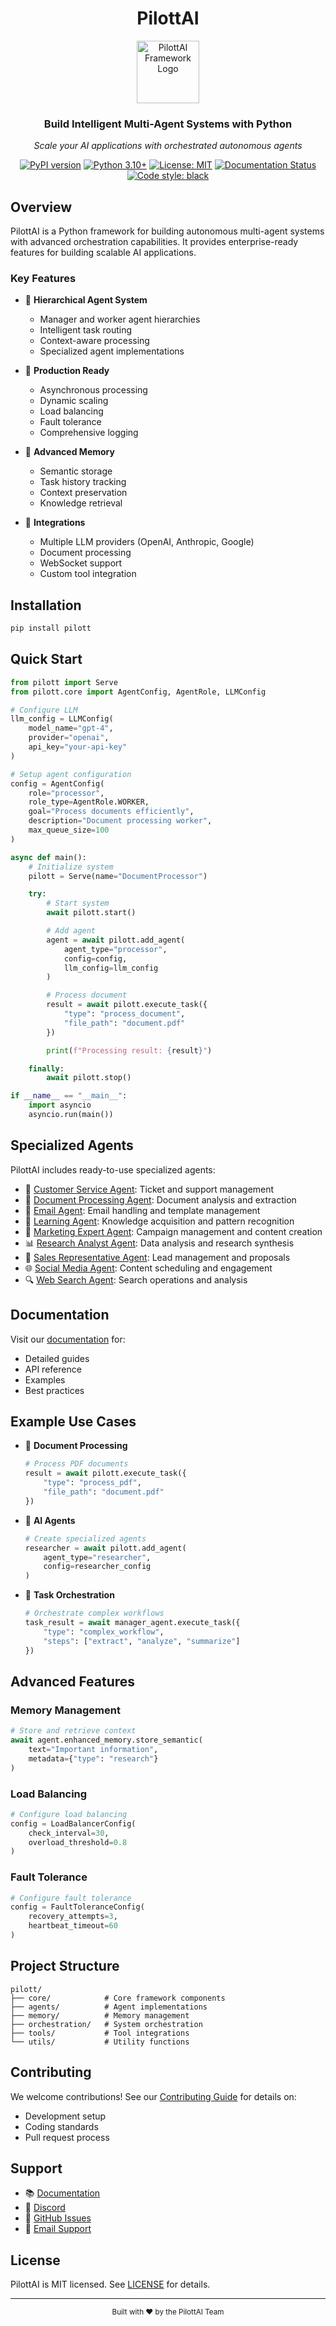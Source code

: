 <h1 align="center">PilottAI</h1>

<div align="center">
  <picture>
    <source media="(prefers-color-scheme: dark)" srcset="https://raw.githubusercontent.com/anuj0456/pilottai/main/docs/assets/logo.png">
    <source media="(prefers-color-scheme: light)" srcset="https://raw.githubusercontent.com/anuj0456/pilottai/main/docs/assets/logo.png">
    <img alt="PilottAI Framework Logo" src="https://raw.githubusercontent.com/anuj0456/pilottai/main/docs/assets/logo.png" width="100">
  </picture>
  <h3>Build Intelligent Multi-Agent Systems with Python</h3>
  <p><em>Scale your AI applications with orchestrated autonomous agents</em></p>
</div>

<div align="center">

[![PyPI version](https://badge.fury.io/py/pilott.svg)](https://badge.fury.io/py/pilott)
[![Python 3.10+](https://img.shields.io/badge/python-3.10+-blue.svg)](https://www.python.org/downloads/)
[![License: MIT](https://img.shields.io/badge/License-MIT-yellow.svg)](https://opensource.org/licenses/MIT)
[![Documentation Status](https://readthedocs.org/projects/pilottai/badge/?version=latest)](https://pilottai.readthedocs.io)
[![Code style: black](https://img.shields.io/badge/code%20style-black-000000.svg)](https://github.com/psf/black)

</div>

## Overview

PilottAI is a Python framework for building autonomous multi-agent systems with advanced orchestration capabilities. It provides enterprise-ready features for building scalable AI applications.

### Key Features

- 🤖 **Hierarchical Agent System**
  - Manager and worker agent hierarchies
  - Intelligent task routing
  - Context-aware processing
  - Specialized agent implementations

- 🚀 **Production Ready**
  - Asynchronous processing
  - Dynamic scaling
  - Load balancing
  - Fault tolerance
  - Comprehensive logging

- 🧠 **Advanced Memory**
  - Semantic storage
  - Task history tracking
  - Context preservation
  - Knowledge retrieval

- 🔌 **Integrations**
  - Multiple LLM providers (OpenAI, Anthropic, Google)
  - Document processing
  - WebSocket support
  - Custom tool integration

## Installation

```bash
pip install pilott
```

## Quick Start

```python
from pilott import Serve
from pilott.core import AgentConfig, AgentRole, LLMConfig

# Configure LLM
llm_config = LLMConfig(
    model_name="gpt-4",
    provider="openai",
    api_key="your-api-key"
)

# Setup agent configuration
config = AgentConfig(
    role="processor",
    role_type=AgentRole.WORKER,
    goal="Process documents efficiently",
    description="Document processing worker",
    max_queue_size=100
)

async def main():
    # Initialize system
    pilott = Serve(name="DocumentProcessor")

    try:
        # Start system
        await pilott.start()

        # Add agent
        agent = await pilott.add_agent(
            agent_type="processor",
            config=config,
            llm_config=llm_config
        )

        # Process document
        result = await pilott.execute_task({
            "type": "process_document",
            "file_path": "document.pdf"
        })

        print(f"Processing result: {result}")

    finally:
        await pilott.stop()

if __name__ == "__main__":
    import asyncio
    asyncio.run(main())
```

## Specialized Agents

PilottAI includes ready-to-use specialized agents:

- 🎫 [Customer Service Agent](pilott/agents/customer_service.md): Ticket and support management
- 📄 [Document Processing Agent](pilott/agents/document_processing.md): Document analysis and extraction
- 📧 [Email Agent](pilott/agents/email_agent.md): Email handling and template management
- 🧠 [Learning Agent](pilott/agents/learning_agent.md): Knowledge acquisition and pattern recognition
- 📢 [Marketing Expert Agent](pilott/agents/marketing_expert.md): Campaign management and content creation
- 📊 [Research Analyst Agent](pilott/agents/research_analyst.md): Data analysis and research synthesis
- 💼 [Sales Representative Agent](pilott/agents/sales_rep.md): Lead management and proposals
- 🌐 [Social Media Agent](pilott/agents/social_media_agent.md): Content scheduling and engagement
- 🔍 [Web Search Agent](pilott/agents/web_search.md): Search operations and analysis

## Documentation

Visit our [documentation](https://pilottai.readthedocs.io) for:
- Detailed guides
- API reference
- Examples
- Best practices

## Example Use Cases

- 📄 **Document Processing**
  ```python
  # Process PDF documents
  result = await pilott.execute_task({
      "type": "process_pdf",
      "file_path": "document.pdf"
  })
  ```

- 🤖 **AI Agents**
  ```python
  # Create specialized agents
  researcher = await pilott.add_agent(
      agent_type="researcher",
      config=researcher_config
  )
  ```

- 🔄 **Task Orchestration**
  ```python
  # Orchestrate complex workflows
  task_result = await manager_agent.execute_task({
      "type": "complex_workflow",
      "steps": ["extract", "analyze", "summarize"]
  })
  ```

## Advanced Features

### Memory Management
```python
# Store and retrieve context
await agent.enhanced_memory.store_semantic(
    text="Important information",
    metadata={"type": "research"}
)
```

### Load Balancing
```python
# Configure load balancing
config = LoadBalancerConfig(
    check_interval=30,
    overload_threshold=0.8
)
```

### Fault Tolerance
```python
# Configure fault tolerance
config = FaultToleranceConfig(
    recovery_attempts=3,
    heartbeat_timeout=60
)
```

## Project Structure

```
pilott/
├── core/            # Core framework components
├── agents/          # Agent implementations
├── memory/          # Memory management
├── orchestration/   # System orchestration
├── tools/           # Tool integrations
└── utils/           # Utility functions
```

## Contributing

We welcome contributions! See our [Contributing Guide](.github/CONTRIBUTING.md) for details on:
- Development setup
- Coding standards
- Pull request process

## Support

- 📚 [Documentation](https://pilottai.readthedocs.io)
- 💬 [Discord](https://discord.gg/pilottai)
- 📝 [GitHub Issues](https://github.com/pilottai/pilott/issues)
- 📧 [Email Support](mailto:support@pilottai.com)

## License

PilottAI is MIT licensed. See [LICENSE](LICENSE) for details.

---

<div align="center">
  <sub>Built with ❤️ by the PilottAI Team</sub>
</div>
